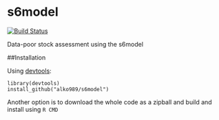 # s6model

[![Build Status](https://travis-ci.org/alko989/s6model.svg?branch=master)](https://travis-ci.org/alko989/s6model)

Data-poor stock assessment using the s6model




##Installation

Using [devtools](http://cran.r-project.org/web/packages/devtools/index.html):

``` 
library(devtools)
install_github("alko989/s6model")
```

Another option is to download the whole code as a zipball and build and install using ```R CMD```
